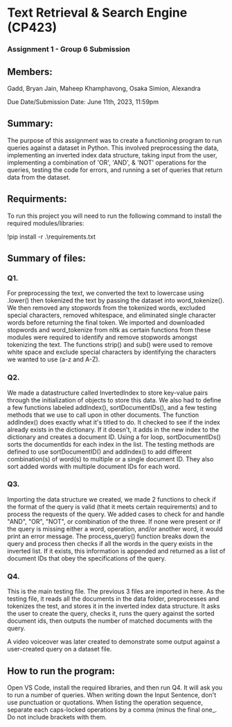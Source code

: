 # Text Retrieval & Search Engine (CP423)

### Assignment 1 - Group 6 Submission

## Members:
Gadd, Bryan
Jain, Maheep
Khamphavong, Osaka
Simion, Alexandra
    
Due Date/Submission Date: June 11th, 2023, 11:59pm

## Summary:
The purpose of this assignment was to create a functioning program to run queries against a dataset in Python. This involved preprocessing the data, implementing an inverted index data structure, taking input from the user, implementing a combination of 'OR', 'AND', & 'NOT' operations for the queries, testing the code for errors, and running a set of queries that return data from the dataset. 

## Requirments:
To run this project you will need to run the following command to install the required modules/libraries:

!pip install -r .\requirements.txt  

## Summary of files:
### Q1. 
For preprocessing the text, we converted the text to lowercase using .lower() then tokenized the text by passing the dataset into word_tokenize(). We then removed any stopwords from the tokenized words, excluded special characters, removed whitespace, and eliminated single character words before returning the final token. We imported and downloaded stopwords and word_tokenize from nltk as certain functions from these modules were required to identify and remove stopwords amongst tokenizing the text. The functions strip() and sub() were used to remove white space and exclude special characters by identifying the characters we wanted to use (a-z and A-Z). 

### Q2. 
We made a datastructure called InvertedIndex to store key-value pairs through the initialization of objects to store this data. We also had to define a few functions labeled addIndex(), sortDocumentIDs(), and a few testing methods that we use to call upon in other documents. The function addIndex() does exactly what it's titled to do. It checked to see if the index already exists in the dictionary. If it doesn't, it adds in the new index to the dictionary and creates a document ID. Using a for loop, sortDocumentIDs() sorts the documentIds for each index in the list. The testing methods are defined to use sortDocumentID() and addIndex() to add different combination(s) of word(s) to multiple or a single document ID. They also sort added words with multiple document IDs for each word. 

### Q3.
Importing the data structure we created, we made 2 functions to check if the format of the query is valid (that it meets certain requirements) and to process the requests of the query. We added cases to check for and handle "AND", "OR", "NOT",  or combination of the three. If none were present or if the query is missing either a word, operation, and/or another word, it would print an error message. The process_query() function breaks down the query and process then checks if all the words in the query exists in the inverted list. If it exists, this information is appended and returned as a list of document IDs that obey the specifications of the query.

### Q4. 
This is the main testing file. The previous 3 files are imported in here. As the testing file, it reads all the documents in the data folder, preprocesses and tokenizes the test, and stores it in the inverted index data structure. It asks the user to create the query, checks it, runs the query against the sorted document ids, then outputs the number of matched documents with the query. 

A video voiceover was later created to demonstrate some output against a user-created query on a dataset file. 

## How to run the program:
Open VS Code, install the required libraries, and then run Q4. It will ask you to run a number of queries. When writing down the Input Sentence, don't use punctuation or quotations. When listing the operation sequence, separate each caps-locked operations by a comma (minus the final one_. Do not include brackets with them. 
